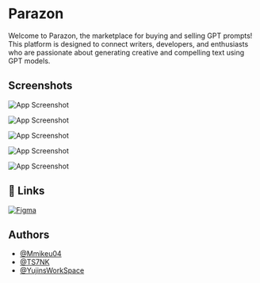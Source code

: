 
# Parazon

Welcome to Parazon, the marketplace for buying and selling GPT prompts! This platform is designed to connect writers, developers, and enthusiasts who are passionate about generating creative and compelling text using GPT models.
<br>

## Screenshots

![App Screenshot](https://blogger.googleusercontent.com/img/b/R29vZ2xl/AVvXsEj1PaqDgAl3zCRX8rc1PiReZ7slp-tbxia4T_P8xLH6BCYwdNgdv8WuHryrscO9X-uTWJB_6cHmyyPwC8CBxe6Cz3ZGOlXALFNpYQ_Z3Jj4nyDX1csGFoE9xM3ACDR1oSZO2P3FjLjnC-uM7gbycZnLAzRtIwSzEhY-FDaTmQ9oBSV3atoGmr5nGf8QCMY/w640-h322/Screenshot%202023-07-12%20at%204.19.13%20PM.png)

![App Screenshot](https://blogger.googleusercontent.com/img/b/R29vZ2xl/AVvXsEj5qgcI49WrmBcVECUsA5qtKQTs2iEZs1P2MiqSSV9AfE24QTrRMwKRFfRhPC6TTBgNl3rpI2oYJKoWJeADE-bzbDYn7pGWQjZU3L6JDF2RQwyhxRvvfDOv3OHhFh7tM6M73lGJSwaNfTnYrOrqbBNy2mLd5tkvUvSaNrFvw_Mb9SToUTLkHGz5t61bW44/w640-h638/Screenshot%202023-07-12%20at%204.19.57%20PM.png)

![App Screenshot](https://blogger.googleusercontent.com/img/b/R29vZ2xl/AVvXsEhAMRZCOuUCJFqFoZtxh4BQc0SxA_4CsOF4L8mzqRBLqcIk8Ebd-vfcWJP8buJ-IOT3OUroT0oGHiMPgmDXTVcsM0hVvI6DKCJZpxDOvqUVKCW-S9zcdS0mMuSnPVe-DI6vcOMUq5SJu1DSXbblj99hhIQ-ILmgjc-4hIqnlCRi2nzPsqSsDISvOt5pBZg/w640-h592/Screenshot%202023-07-12%20at%204.20.14%20PM.png)

![App Screenshot](https://blogger.googleusercontent.com/img/b/R29vZ2xl/AVvXsEiQCWZ8r779Y64KcG874eQehWjFUM5O1r2mNC5FIZKcXA7Z428iA-gyClBBz003Muwz-OYpVSKErFluv9xMgUUoV-6QGZ83aClvfGUNi2bFUv1cZCbXfHw-HBurBn3DL7tUK4iFvBGPKJ7jiAQpBNyy6snIHexsGTMmeCqWTxRWx9VySbUyYer-EeVzMGo/w578-h703/Screenshot%202023-07-12%20at%204.20.48%20PM.png)

![App Screenshot](https://blogger.googleusercontent.com/img/b/R29vZ2xl/AVvXsEgOSqhWZYXpdXT06vbLN6uc4_121S9KYjRnJazr0pKn6hTFj2nEBYARTufTk-rKTesIhTiHMSj5Gn38jfDlhYK6o3n9P6B4ArFlxh2u-qBwFCk4XvkFKI8AEQsvlZNhQq-UIlYz6g-ozfYXTZ4QmuYWSHMo4yPJ4aukcWns-jXxQJPXiYGw0m6mNr2MbLM/w640-h506/Screenshot%202023-07-12%20at%204.32.08%20PM.png)


## 🔗 Links
[![Figma](https://blogger.googleusercontent.com/img/b/R29vZ2xl/AVvXsEhnaOuADmLQ8zodfJYrsK3iVH6MCcDfR1f2thqofIlV4OVI7877Gc0_8fN_qBMqupYiOc2SoL09RkVCqY-fPub0BZpIsM6k3xydFTiEXjmHN7Yh_suychLGsRpLAzaLaXkbwlPWj5rwKWMQRqhIM4SX2rMbrjIHGtb9u3V0nA52J45S-A09Pf1Pt-nDbZM/s1600/Screenshot%202023-07-12%20at%205.04.39%20PM.png)]([https://www.figma.com/file/cQioo4pUpJ2xPTcOHZRuU2/Prompt-Marketplace_Simplified?type=design&node-id=0%3A1&mode=dev](https://www.figma.com/file/cQioo4pUpJ2xPTcOHZRuU2/Prompt-Marketplace_Simplified?type=design&node-id=0%3A1&mode=design&t=iWQm99XGXNJdl1x7-1))


## Authors

- [@Mmikeu04](https://github.com/mikeu04)
- [@TS7NK](https://github.com/TS7NK)
- [@YujinsWorkSpace](https://github.com/YujinsWorkSpace)



